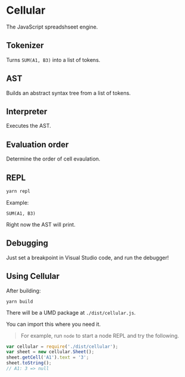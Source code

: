 Cellular
=========

The JavaScript spreadshseet engine.

## Tokenizer

Turns `SUM(A1, B3)` into a list of tokens.

## AST

Builds an abstract syntax tree from a list of tokens.

## Interpreter

Executes the AST.

## Evaluation order

Determine the order of cell evaulation.

## REPL

```bash
yarn repl
```

Example:

```
SUM(A1, B3)
```

Right now the AST will print.

## Debugging

Just set a breakpoint in Visual Studio code, and run the debugger!

## Using Cellular

After building:

```
yarn build
```

There will be a UMD package at `./dist/cellular.js`.


You can import this where you need it.

>For example, run `node` to start a node REPL and try the following.

```JavaScript
var cellular = require('./dist/cellular');
var sheet = new cellular.Sheet();
sheet.getCell('A1').text = '3';
sheet.toString();
// A1: 3 => null
```
